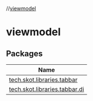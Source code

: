 //[viewmodel](index.md)

# viewmodel

## Packages

| Name |
|---|
| [tech.skot.libraries.tabbar](viewmodel/tech.skot.libraries.tabbar/index.md) |
| [tech.skot.libraries.tabbar.di](viewmodel/tech.skot.libraries.tabbar.di/index.md) |
